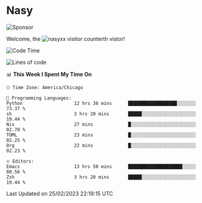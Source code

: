 # Nasy

<!--
<p align="center">
<img height="200" src="https://github-readme-stats.vercel.app/api?username=nasyxx&count_private=true&show_icons=true&theme=dracula&include_all_commits=true"/>
<img height="200" src="https://github-readme-stats.vercel.app/api/top-langs/?username=nasyxx&theme=dracula&hide=html,jupyter+notebook&count_private=true&show_icons=true"/>
</p>

  
----------------
-->

![Sponsor](https://img.shields.io/static/v1.svg?label=Sponsor&message=%E2%9D%A4&logo=GitHub&style=flat&color=pink)
 
Welcome, the ![nasyxx visitor counter](https://count.getloli.com/get/@nasyxx?theme=rule34)th vistor!
 
<!--START_SECTION:waka-->
![Code Time](http://img.shields.io/badge/Code%20Time-3%2C184%20hrs%204%20mins-blue)

![Lines of code](https://img.shields.io/badge/From%20Hello%20World%20I%27ve%20Written-6.0%20million%20lines%20of%20code-blue)

📊 **This Week I Spent My Time On** 

```text
🕑︎ Time Zone: America/Chicago

💬 Programming Languages: 
Python                   12 hrs 36 mins      ██████████████████░░░░░░░   73.37 % 
sh                       3 hrs 20 mins       █████░░░░░░░░░░░░░░░░░░░░   19.44 % 
Nix                      27 mins             █░░░░░░░░░░░░░░░░░░░░░░░░   02.70 % 
TOML                     23 mins             █░░░░░░░░░░░░░░░░░░░░░░░░   02.25 % 
Org                      22 mins             █░░░░░░░░░░░░░░░░░░░░░░░░   02.23 % 

🔥 Editors: 
Emacs                    13 hrs 50 mins      ████████████████████░░░░░   80.56 % 
Zsh                      3 hrs 20 mins       █████░░░░░░░░░░░░░░░░░░░░   19.44 % 
```


 Last Updated on 25/02/2023 22:19:15 UTC
<!--END_SECTION:waka-->

<!-- ![visitors](https://visitor-badge.laobi.icu/badge?page_id=nasyxx.nasyxx) -->
